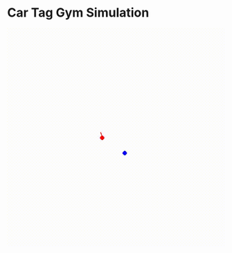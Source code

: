# Car Tag Gym Simulation

<p align="center">
  <img src="img/demo-07-20-25.gif" alt="Car Tag Simulation Demo">
</p>
